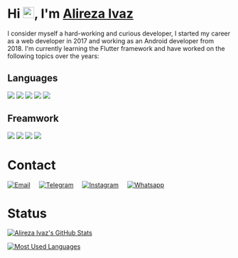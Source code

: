 # Hi <img src="https://media.giphy.com/media/hvRJCLFzcasrR4ia7z/giphy.gif" width="25px">, I'm [Alireza Ivaz](https://github.com/AlirezaIvaz)

I consider myself a hard-working and curious developer, I started my career as a web developer in 2017 and working as an Android developer from 2018. I'm currently learning the Flutter framework and have worked on the following topics over the years:

## Languages
![](https://img.shields.io/badge/Dart-informational?style=flat&logo=dart&logoColor=white&color=29b6f6)
![](https://img.shields.io/badge/Kotlin-informational?style=flat&logo=kotlin&logoColor=white&color=7f52ff)
![](https://img.shields.io/badge/Java-informational?style=flat&logo=java&logoColor=white&color=f8981d)
![](https://img.shields.io/badge/PHP-informational?style=flat&logo=php&logoColor=white&color=777bb3)
![](https://img.shields.io/badge/JavaScript-informational?style=flat&logo=javascript&logoColor=white&color=f7df1e)

## Freamwork
![](https://img.shields.io/badge/Flutter-informational?style=flat&logo=flutter&logoColor=white&color=1fbcfd)
![](https://img.shields.io/badge/VueJS-informational?style=flat&logo=vuejs&logoColor=white&color=41b883)
![](https://img.shields.io/badge/Materialize-informational?style=flat&logo=material-design&logoColor=white&color=eb7077)
![](https://img.shields.io/badge/Bootstrap-informational?style=flat&logo=bootstrap&logoColor=white&color=9013fe)

# Contact
[![Email](https://img.shields.io/badge/Email-info@alirezaivaz.ir-informational?style=social&logo=gmail)](mailto:info@alirezaivaz.ir)&nbsp;&nbsp;&nbsp;&nbsp;&nbsp;[![Telegram](https://img.shields.io/badge/Telegram-@AlirezaIvaz-informational?style=social&logo=telegram)](https://t.me/AlirezaIvaz)&nbsp;&nbsp;&nbsp;&nbsp;&nbsp;[![Instagram](https://img.shields.io/badge/Instagram-@alireza_ivaz-informational?style=social&logo=instagram)](https://instagram.com/alireza_ivaz)&nbsp;&nbsp;&nbsp;&nbsp;&nbsp;[![Whatsapp](https://img.shields.io/badge/WhatsApp-+989057351603-informational?style=social&logo=whatsapp)](https://wa.me/989057351603)

# Status

[![Alireza Ivaz's GitHub Stats](https://github-readme-stats.vercel.app/api?username=AlirezaIvaz&count_private=true&show_icons=true&theme=dark)](https://github.com/anuraghazra/github-readme-stats)

[![Most Used Languages](https://github-readme-stats.vercel.app/api/top-langs/?username=AlirezaIvaz&layout=compact&theme=dark)](https://github.com/anuraghazra/github-readme-stats)
